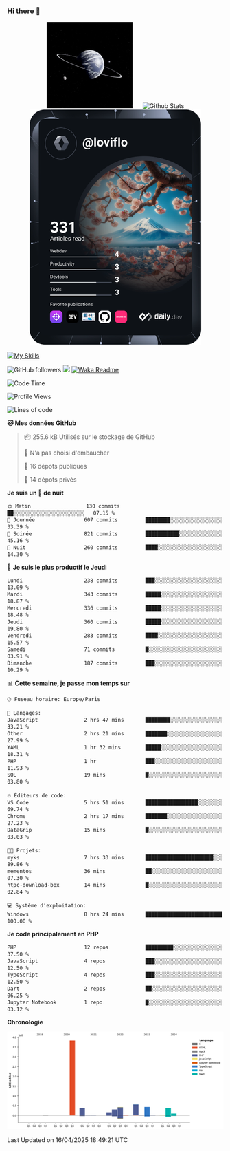### Hi there 👋

<p align="center">
  <img src="https://github.com/Loviflo/Loviflo/blob/main/img/portrait.jpg" alt="Loviflo" height="200" style="margin-right: 20px"/>
  <img src="https://github-readme-stats.vercel.app/api?username=Loviflo&show_icons=true&theme=graywhite" alt="Github Stats" />
  <a href="https://app.daily.dev/loviflo"><img src="https://github.com/loviflo/loviflo/blob/main/devcard.svg" width="400" alt="Loviflo's Dev Card"/></a>
</p>

[![My Skills](https://skillicons.dev/icons?i=php,laravel,symfony,dotnet,cs,nodejs,mysql,postgres,js,ts,html,css,sass,angular,react,electron,docker,webpack,vscode,figma,git,github,gitlab,nginx,postman&perline=5)](https://skillicons.dev)

![GitHub followers](https://img.shields.io/github/followers/Loviflo?label=Follow&style=social)
![](https://visitor-badge.glitch.me/badge?page_id=Loviflo.Loviflo)
[![Waka Readme](https://github.com/Loviflo/Loviflo/actions/workflows/update-stats.yml/badge.svg)](https://github.com/Loviflo/Loviflo/actions/workflows/update-stats.yml)

<!--START_SECTION:waka-->
![Code Time](http://img.shields.io/badge/Code%20Time-2%2C720%20hrs%2025%20mins-blue)

![Profile Views](http://img.shields.io/badge/Vues%20du%20profil-0-blue)

![Lines of code](https://img.shields.io/badge/Depuis%20Hello%20World%2C%20j%27ai%20%C3%A9crit-6.5%20million%20Lignes%20de%20code-blue)

**🐱 Mes données GitHub** 

> 📦 255.6 kB Utilisés sur le stockage de GitHub 
 > 
> 🚫 N'a pas choisi d'embaucher
 > 
> 📜 16 dépots publiques 
 > 
> 🔑 14 dépots privés 
 > 
**Je suis un 🦉 de nuit** 

```text
🌞 Matin                  130 commits         ██░░░░░░░░░░░░░░░░░░░░░░░   07.15 % 
🌆 Journée                607 commits         ████████░░░░░░░░░░░░░░░░░   33.39 % 
🌃 Soirée                 821 commits         ███████████░░░░░░░░░░░░░░   45.16 % 
🌙 Nuit                   260 commits         ████░░░░░░░░░░░░░░░░░░░░░   14.30 % 
```
📅 **Je suis le plus productif le Jeudi** 

```text
Lundi                    238 commits         ███░░░░░░░░░░░░░░░░░░░░░░   13.09 % 
Mardi                    343 commits         █████░░░░░░░░░░░░░░░░░░░░   18.87 % 
Mercredi                 336 commits         █████░░░░░░░░░░░░░░░░░░░░   18.48 % 
Jeudi                    360 commits         █████░░░░░░░░░░░░░░░░░░░░   19.80 % 
Vendredi                 283 commits         ████░░░░░░░░░░░░░░░░░░░░░   15.57 % 
Samedi                   71 commits          █░░░░░░░░░░░░░░░░░░░░░░░░   03.91 % 
Dimanche                 187 commits         ███░░░░░░░░░░░░░░░░░░░░░░   10.29 % 
```


📊 **Cette semaine, je passe mon temps sur** 

```text
🕑︎ Fuseau horaire: Europe/Paris

💬 Langages: 
JavaScript               2 hrs 47 mins       ████████░░░░░░░░░░░░░░░░░   33.21 % 
Other                    2 hrs 21 mins       ███████░░░░░░░░░░░░░░░░░░   27.99 % 
YAML                     1 hr 32 mins        █████░░░░░░░░░░░░░░░░░░░░   18.31 % 
PHP                      1 hr                ███░░░░░░░░░░░░░░░░░░░░░░   11.93 % 
SQL                      19 mins             █░░░░░░░░░░░░░░░░░░░░░░░░   03.80 % 

🔥 Éditeurs de code: 
VS Code                  5 hrs 51 mins       █████████████████░░░░░░░░   69.74 % 
Chrome                   2 hrs 17 mins       ███████░░░░░░░░░░░░░░░░░░   27.23 % 
DataGrip                 15 mins             █░░░░░░░░░░░░░░░░░░░░░░░░   03.03 % 

🐱‍💻 Projets: 
myks                     7 hrs 33 mins       ██████████████████████░░░   89.86 % 
mementos                 36 mins             ██░░░░░░░░░░░░░░░░░░░░░░░   07.30 % 
htpc-download-box        14 mins             █░░░░░░░░░░░░░░░░░░░░░░░░   02.84 % 

💻 Système d'exploitation: 
Windows                  8 hrs 24 mins       █████████████████████████   100.00 % 
```

**Je code principalement en PHP** 

```text
PHP                      12 repos            █████████░░░░░░░░░░░░░░░░   37.50 % 
JavaScript               4 repos             ███░░░░░░░░░░░░░░░░░░░░░░   12.50 % 
TypeScript               4 repos             ███░░░░░░░░░░░░░░░░░░░░░░   12.50 % 
Dart                     2 repos             ██░░░░░░░░░░░░░░░░░░░░░░░   06.25 % 
Jupyter Notebook         1 repo              █░░░░░░░░░░░░░░░░░░░░░░░░   03.12 % 
```



**Chronologie**

![Lines of Code chart](https://raw.githubusercontent.com/Loviflo/Loviflo/main/assets/bar_graph.png)


 Last Updated on 16/04/2025 18:49:21 UTC
<!--END_SECTION:waka-->
